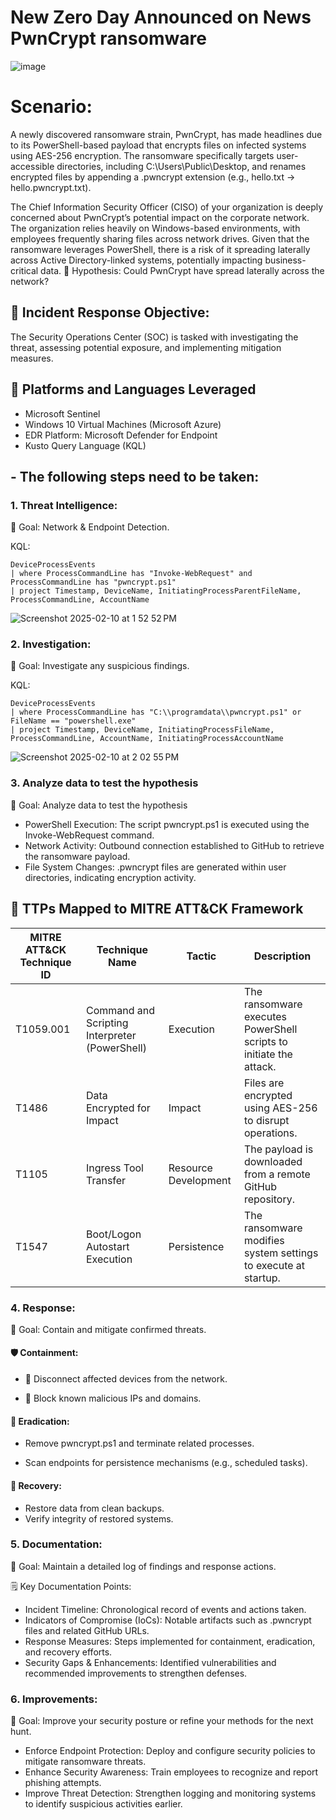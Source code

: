 # New Zero Day Announced on News PwnCrypt ransomware
![image](https://github.com/user-attachments/assets/c4ac8ee5-ce4b-4e63-93f0-30445f28f1b7)

# Scenario:

A newly discovered ransomware strain, PwnCrypt, has made headlines due to its PowerShell-based payload that encrypts files on infected systems using AES-256 encryption. The ransomware specifically targets user-accessible directories, including C:\Users\Public\Desktop, and renames encrypted files by appending a .pwncrypt extension (e.g., hello.txt → hello.pwncrypt.txt).

The Chief Information Security Officer (CISO) of your organization is deeply concerned about PwnCrypt’s potential impact on the corporate network. The organization relies heavily on Windows-based environments, with employees frequently sharing files across network drives. Given that the ransomware leverages PowerShell, there is a risk of it spreading laterally across Active Directory-linked systems, potentially impacting business-critical data.
🔎 Hypothesis: Could PwnCrypt have spread laterally across the network?

## 🎯 Incident Response Objective:
The Security Operations Center (SOC) is tasked with investigating the threat, assessing potential exposure, and implementing mitigation measures.

## 📌 Platforms and Languages Leveraged
- Microsoft Sentinel
- Windows 10 Virtual Machines (Microsoft Azure)
- EDR Platform: Microsoft Defender for Endpoint
- Kusto Query Language (KQL)


## - The following steps need to be taken:
### 1. Threat Intelligence:
  
   🎯 Goal: Network & Endpoint Detection.

KQL:
```
DeviceProcessEvents
| where ProcessCommandLine has "Invoke-WebRequest" and ProcessCommandLine has "pwncrypt.ps1"
| project Timestamp, DeviceName, InitiatingProcessParentFileName, ProcessCommandLine, AccountName
```
![Screenshot 2025-02-10 at 1 52 52 PM](https://github.com/user-attachments/assets/224d932c-79cf-4c5a-b4b2-e33673b4e219)

### 2. Investigation:
  
   🎯 Goal: Investigate any suspicious findings.

KQL: 

```
DeviceProcessEvents
| where ProcessCommandLine has "C:\\programdata\\pwncrypt.ps1" or FileName == "powershell.exe"
| project Timestamp, DeviceName, InitiatingProcessFileName, ProcessCommandLine, AccountName, InitiatingProcessAccountName
```
![Screenshot 2025-02-10 at 2 02 55 PM](https://github.com/user-attachments/assets/fc78f226-f489-4838-bb60-d4bf8ca02787)

### 3. Analyze data to test the hypothesis

   🎯 Goal: Analyze data to test the hypothesis

- PowerShell Execution: The script pwncrypt.ps1 is executed using the Invoke-WebRequest command.
- Network Activity: Outbound connection established to GitHub to retrieve the ransomware payload.
- File System Changes: .pwncrypt files are generated within user directories, indicating encryption activity.
## 🧠 TTPs Mapped to MITRE ATT&CK Framework

| **MITRE ATT&CK Technique ID** | **Technique Name**                         | **Tactic**          | **Description** |
|------------------------------|--------------------------------|------------------|---------------------------------------------------------------|
| T1059.001                    | Command and Scripting Interpreter (PowerShell) | Execution        | The ransomware executes PowerShell scripts to initiate the attack. |
| T1486                        | Data Encrypted for Impact                    | Impact           | Files are encrypted using AES-256 to disrupt operations. |
| T1105                        | Ingress Tool Transfer                        | Resource Development | The payload is downloaded from a remote GitHub repository. |
| T1547                        | Boot/Logon Autostart Execution               | Persistence       | The ransomware modifies system settings to execute at startup. |


### 4.  Response:
  
   📌 Goal: Contain and mitigate confirmed threats.

#### 🛡️ Containment:
- 🚫 Disconnect affected devices from the network.

- 🧱 Block known malicious IPs and domains.

#### 🧹 Eradication:
- Remove pwncrypt.ps1 and terminate related processes.

- Scan endpoints for persistence mechanisms (e.g., scheduled tasks).

#### 🔄 Recovery:
- Restore data from clean backups.
- Verify integrity of restored systems.

### 5. Documentation:

  📌 Goal: Maintain a detailed log of findings and response actions.

🗒️ Key Documentation Points:

- Incident Timeline: Chronological record of events and actions taken.
- Indicators of Compromise (IoCs): Notable artifacts such as .pwncrypt files and related GitHub URLs.
- Response Measures: Steps implemented for containment, eradication, and recovery efforts.
- Security Gaps & Enhancements: Identified vulnerabilities and recommended improvements to strengthen defenses.

### 6. Improvements:

📌 Goal: Improve your security posture or refine your methods for the next hunt. 
- Enforce Endpoint Protection: Deploy and configure security policies to mitigate ransomware threats.
- Enhance Security Awareness: Train employees to recognize and report phishing attempts.
- Improve Threat Detection: Strengthen logging and monitoring systems to identify suspicious activities earlier.
  
